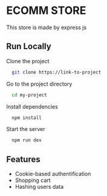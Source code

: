 # ECOMM STORE

This store is made by express js

## Run Locally

Clone the project

```bash
  git clone https://link-to-project
```

Go to the project directory

```bash
  cd my-project
```

Install dependencies

```bash
  npm install
```

Start the server

```bash
  npm run dev
```

## Features

-   Cookie-based authentification
-   Shopping cart
-   Hashing users data

